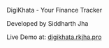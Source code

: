 DigiKhata - Your Finance Tracker

Developed by Siddharth Jha

Live Demo at: [digikhata.rkjha.pro](https://digikhata.rkjha.pro)
